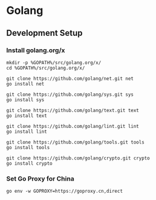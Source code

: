 # Golang

## Development Setup

### Install golang.org/x

```shell script
mkdir -p %GOPATH%/src/golang.org/x/
cd %GOPATH%/src/golang.org/x/

git clone https://github.com/golang/net.git net
go install net

git clone https://github.com/golang/sys.git sys
go install sys

git clone https://github.com/golang/text.git text
go install text

git clone https://github.com/golang/lint.git lint
go install lint

git clone https://github.com/golang/tools.git tools
go install tools

git clone https://github.com/golang/crypto.git crypto
go install crypto
```

### Set Go Proxy for China
```shell script
go env -w GOPROXY=https://goproxy.cn,direct
```
